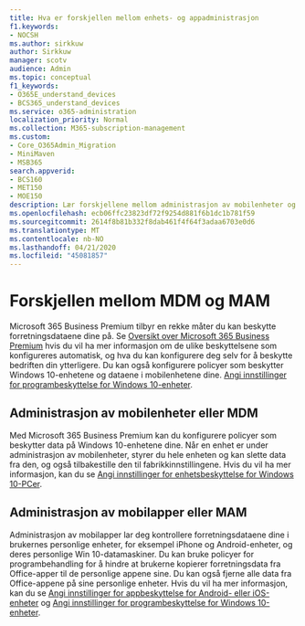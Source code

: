 ```yaml
---
title: Hva er forskjellen mellom enhets- og appadministrasjon
f1.keywords:
- NOCSH
ms.author: sirkkuw
author: Sirkkuw
manager: scotv
audience: Admin
ms.topic: conceptual
f1_keywords:
- O365E_understand_devices
- BCS365_understand_devices
ms.service: o365-administration
localization_priority: Normal
ms.collection: M365-subscription-management
ms.custom:
- Core_O365Admin_Migration
- MiniMaven
- MSB365
search.appverid:
- BCS160
- MET150
- MOE150
description: Lær forskjellene mellom administrasjon av mobilenheter og administrasjon av mobilapper, eller MDM og MAM.
ms.openlocfilehash: ecb06ffc23823df72f9254d881f6b1dc1b781f59
ms.sourcegitcommit: 2614f8b81b332f8dab461f4f64f3adaa6703e0d6
ms.translationtype: MT
ms.contentlocale: nb-NO
ms.lasthandoff: 04/21/2020
ms.locfileid: "45081857"
---
```

# <a name="difference-between-mdm-and-mam"></a>Forskjellen mellom MDM og MAM

Microsoft 365 Business Premium tilbyr en rekke måter du kan beskytte forretningsdataene dine på. Se [Oversikt over Microsoft 365 Business Premium](../microsoft-365-business-overview.md) hvis du vil ha mer informasjon om de ulike beskyttelsene som konfigureres automatisk, og hva du kan konfigurere deg selv for å beskytte bedriften din ytterligere. Du kan også konfigurere policyer som beskytter Windows 10-enhetene og dataene i mobilenhetene dine.
[Angi innstillinger for programbeskyttelse for Windows 10-enheter](../protection-settings-for-windows-10-devices.md).

## <a name="mobile-device-management-or-mdm"></a>Administrasjon av mobilenheter eller MDM

Med Microsoft 365 Business Premium kan du konfigurere policyer som beskytter data på Windows 10-enhetene dine. Når en enhet er under administrasjon av mobilenheter, styrer du hele enheten og kan slette data fra den, og også tilbakestille den til fabrikkinnstillingene. Hvis du vil ha mer informasjon, kan du se [Angi innstillinger for enhetsbeskyttelse for Windows 10-PCer](../protection-settings-for-windows-10-pcs.md).

## <a name="mobile-application-management-or-mam"></a>Administrasjon av mobilapper eller MAM

Administrasjon av mobilapper lar deg kontrollere forretningsdataene dine i brukernes personlige enheter, for eksempel iPhone og Android-enheter, og deres personlige Win 10-datamaskiner. Du kan bruke policyer for programbehandling for å hindre at brukerne kopierer forretningsdata fra Office-apper til de personlige appene sine. Du kan også fjerne alle data fra Office-appene på sine personlige enheter. Hvis du vil ha mer informasjon, kan du se [Angi innstillinger for appbeskyttelse for Android- eller iOS-enheter](../app-protection-settings-for-android-and-ios.md) og [Angi innstillinger for programbeskyttelse for Windows 10-enheter](../protection-settings-for-windows-10-devices.md).
